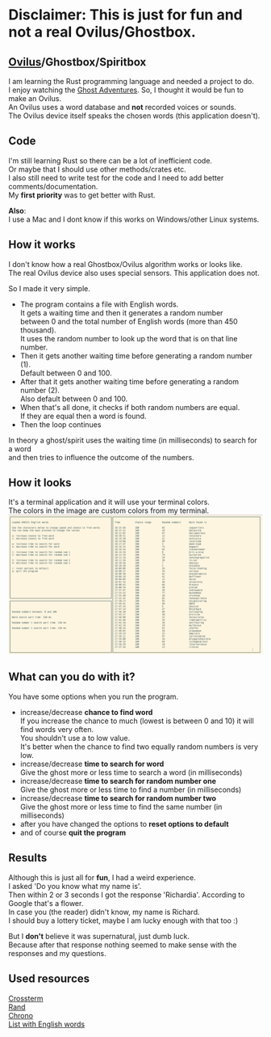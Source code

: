 # Disclaimer: This is just for fun and **not** a real Ovilus/Ghostbox.

## [Ovilus](https://rationalwiki.org/wiki/Ovilus)/Ghostbox/Spiritbox
I am learning the Rust programming language and needed a project to do.\
I enjoy watching the [Ghost Adventures](https://en.wikipedia.org/wiki/Ghost_Adventures). So, I thought it would be fun to make an Ovilus.\
An Ovilus uses a word database and **not** recorded voices or sounds.\
The Ovilus device itself speaks the chosen words (this application doesn't).

## Code
I'm still learning Rust so there can be a lot of inefficient code.\
Or maybe that I should use other methods/crates etc.\
I also still need to write test for the code and I need to add better comments/documentation.\
My **first priority** was to get better with Rust.

**Also**:\
I use a Mac and I dont know if this works on Windows/other Linux systems.

## How it works

I don't know how a real Ghostbox/Ovilus algorithm works or looks like.\
The real Ovilus device also uses special sensors. This application does not.

So I made it very simple.

- The program contains a file with English words.\
It gets a waiting time and then it generates a random number\
between 0 and the total number of English words (more than 450 thousand).\
It uses the random number to look up the word that is on that line number.
- Then it gets another waiting time before generating a random number (1).\
Default between 0 and 100.
- After that it gets another waiting time before generating a random number (2).\
Also default between 0 and 100.
- When that's all done, it checks if both random numbers are equal.\
If they are equal then a word is found.
- Then the loop continues

In theory a ghost/spirit uses the waiting time (in milliseconds) to search for a word\
and then tries to influence the outcome of the numbers.

## How it looks
It's a terminal application and it will use your terminal colors.\
The colors in the image are custom colors from my terminal.
![Screenshot](RustyGhostBoxTerminal.png)

## What can you do with it?
You have some options when you run the program.
- increase/decrease **chance to find word**\
If you increase the chance to much (lowest is between 0 and 10) it will find words very often.\
You shouldn't use a to low value.\
It's better when the chance to find two equally random numbers is very low.
- increase/decrease **time to search for word**\
Give the ghost more or less time to search a word (in milliseconds)
- increase/decrease **time to search for random number one**\
Give the ghost more or less time to find a number (in milliseconds)
- increase/decrease **time to search for random number two**\
Give the ghost more or less time to find the same number (in milliseconds)
- after you have changed the options to **reset options to default**
- and of course **quit the program**

## Results
Although this is just all for **fun**, I had a weird experience.\
I asked 'Do you know what my name is'.\
Then within 2 or 3 seconds I got the response 'Richardia'. According to Google that's a flower.\
In case you (the reader) didn't know, my name is Richard.\
I should buy a lottery ticket, maybe I am lucky enough with that too :)

But I **don't** believe it was supernatural, just dumb luck.\
Because after that response nothing seemed to make sense with the responses and my questions.

## Used resources
[Crossterm](https://github.com/TimonPost/crossterm)\
[Rand](https://github.com/rust-random/rand)\
[Chrono](https://github.com/chronotope/chrono)\
[List with English words](https://github.com/dwyl/english-words)
